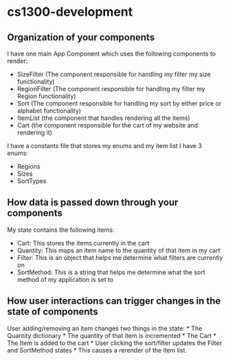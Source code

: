 # cs1300-development

## Organization of your components

I have one main App Component which uses the following components to render:
  * SizeFilter (The component responsible for handling my filter my size functionality)
  * RegionFilter (The component responsible for handling my filter my Region functionality)
  * Sort (The component responsible for handling my sort by either price or alphabet functionality)
  * ItemList (the component that handles rendering all the items)
  * Cart (the component responsible for the cart of my website and rendering it)

I have a constants file that stores my enums and my item list
I have 3 enums:
  * Regions
  * Sizes
  * SortTypes
## How data is passed down through your components

My state contains the following items:
  * Cart: This stores the items currently in the cart
  * Quantity: This maps an item name to the quantity of that item in my cart
  * Filter: This is an object that helps me determine what filters are currently on
  * SortMethod: This is a string that helps me determine what the sort method of my application is set to
## How user interactions can trigger changes in the state of components

  User adding/removing an item changes two things in the state:
    * The Quantity dictionary
    * The quantity of that item is incremented
    * The Cart
    * The Item is added to the cart
    * User clicking the sort/filter updates the Filter and SortMethod states
    * This causes a rerender of the item list.
